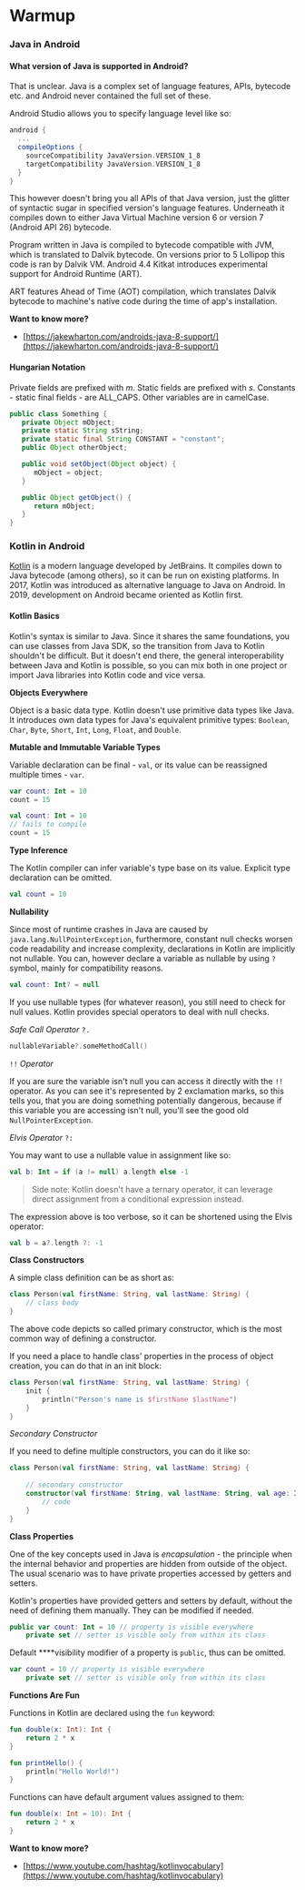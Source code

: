 # Warmup

### Java in Android

#### What version of Java is supported in Android?

That is unclear. Java is a complex set of language features, APIs, bytecode etc. and Android never contained the full set of these.

Android Studio allows you to specify language level like so:

```groovy
android {
  ...
  compileOptions {
    sourceCompatibility JavaVersion.VERSION_1_8
    targetCompatibility JavaVersion.VERSION_1_8
  }
}
```

This however doesn't bring you all APIs of that Java version, just the glitter of syntactic sugar in specified version's language features. Underneath it compiles down to either Java Virtual Machine version 6 or version 7 \(Android API 26\) bytecode.

Program written in Java is compiled to bytecode compatible with JVM, which is translated to Dalvik bytecode. On versions prior to 5 Lollipop this code is ran by Dalvik VM. Android 4.4 Kitkat introduces experimental support for Android Runtime \(ART\).

ART features Ahead of Time \(AOT\) compilation, which translates Dalvik bytecode to machine's native code during the time of app's installation.

**Want to know more?**

* [https://jakewharton.com/androids-java-8-support/](https://jakewharton.com/androids-java-8-support/)

#### Hungarian Notation

Private fields are prefixed with _m_. Static fields are prefixed with _s_. Constants - static final fields - are ALL\_CAPS. Other variables are in camelCase.

```java
public class Something {
   private Object mObject;
   private static String sString;
   private static final String CONSTANT = "constant";
   public Object otherObject;

   public void setObject(Object object) {
      mObject = object;
   }

   public Object getObject() {
      return mObject;
   }
}
```

### Kotlin in Android

[Kotlin](https://kotlinlang.org) is a modern language developed by JetBrains. It compiles down to Java bytecode \(among others\), so it can be run on existing platforms. In 2017, Kotlin was introduced as alternative language to Java on Android. In 2019, development on Android became oriented as Kotlin first.

#### Kotlin Basics

Kotlin's syntax is similar to Java. Since it shares the same foundations, you can use classes from Java SDK, so the transition from Java to Kotlin shouldn't be difficult. But it doesn't end there, the general interoperability between Java and Kotlin is possible, so you can mix both in one project or import Java libraries into Kotlin code and vice versa.

**Objects Everywhere**

Object is a basic data type. Kotlin doesn't use primitive data types like Java. It introduces own data types for Java's equivalent primitive types: `Boolean`, `Char`, `Byte`, `Short`, `Int`, `Long`, `Float`, and `Double`.

**Mutable and Immutable Variable Types**

Variable declaration can be final - `val`, or its value can be reassigned multiple times - `var`.

```kotlin
var count: Int = 10
count = 15
```

```kotlin
val count: Int = 10
// fails to compile
count = 15
```

**Type Inference**

The Kotlin compiler can infer variable's type base on its value. Explicit type declaration can be omitted.

```kotlin
val count = 10
```

**Nullability**

Since most of runtime crashes in Java are caused by `java.lang.NullPointerException`, furthermore, constant null checks worsen code readability and increase complexity, declarations in Kotlin are implicitly not nullable. You can, however declare a variable as nullable by using `?` symbol, mainly for compatibility reasons.

```kotlin
val count: Int? = null
```

If you use nullable types \(for whatever reason\), you still need to check for null values. Kotlin provides special operators to deal with null checks.

_Safe Call Operator_ `?.`

```kotlin
nullableVariable?.someMethodCall()
```

`!!` _Operator_

If you are sure the variable isn't null you can access it directly with the `!!` operator. As you can see it's represented by 2 exclamation marks, so this tells you, that you are doing something potentially dangerous, because if this variable you are accessing isn't null, you'll see the good old `NullPointerException`.

_Elvis Operator_ `?:`

You may want to use a nullable value in assignment like so:

```kotlin
val b: Int = if (a != null) a.length else -1
```

> Side note: Kotlin doesn't have a ternary operator, it can leverage direct assignment from a conditional expression instead.

The expression above is too verbose, so it can be shortened using the Elvis operator:

```kotlin
val b = a?.length ?: -1
```

**Class Constructors**

A simple class definition can be as short as:

```kotlin
class Person(val firstName: String, val lastName: String) {
    // class body
}
```

The above code depicts so called primary constructor, which is the most common way of defining a constructor.

If you need a place to handle class' properties in the process of object creation, you can do that in an init block:

```kotlin
class Person(val firstName: String, val lastName: String) {
    init {
        println("Person's name is $firstName $lastName")
    }
}
```

_Secondary Constructor_

If you need to define multiple constructors, you can do it like so:

```kotlin
class Person(val firstName: String, val lastName: String) {
    
    // secondary constructor
    constructor(val firstName: String, val lastName: String, val age: Int) {
        // code
    }
}
```

**Class Properties**

One of the key concepts used in Java is _encapsulation_ - the principle when the internal behavior and properties are hidden from outside of the object. The usual scenario was to have private properties accessed by getters and setters.

Kotlin's properties have provided getters and setters by default, without the need of defining them manually. They can be modified if needed.

```kotlin
public var count: Int = 10 // property is visible everywhere
    private set // setter is visible only from within its class
```

Default ****visibility modifier of a property is `public`, thus can be omitted.

```kotlin
var count = 10 // property is visible everywhere
    private set // setter is visible only from within its class
```

**Functions Are Fun**

Functions in Kotlin are declared using the `fun` keyword:

```kotlin
fun double(x: Int): Int {
    return 2 * x
}

fun printHello() {
    println("Hello World!")
}
```

Functions can have default argument values assigned to them:

```kotlin
fun double(x: Int = 10): Int {
    return 2 * x
}
```

**Want to know more?**

* [https://www.youtube.com/hashtag/kotlinvocabulary](https://www.youtube.com/hashtag/kotlinvocabulary)

